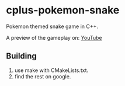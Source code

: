# cplus-pokemon-snake
Pokemon themed snake game in C++.

A preview of the gameplay on: [YouTube](https://www.youtube.com/watch?v=WETENsMuUKQ)

## Building
1. use make with CMakeLists.txt.
2. find the rest on google.
